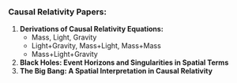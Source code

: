 ### **Causal Relativity Papers:**

1. **Derivations of Causal Relativity Equations:**
     - Mass, Light, Gravity
     - Light+Gravity, Mass+Light, Mass+Mass
     - Mass+Light+Gravity
2. **Black Holes: Event Horizons and Singularities in Spatial Terms**
3. **The Big Bang: A Spatial Interpretation in Causal Relativity**
  
